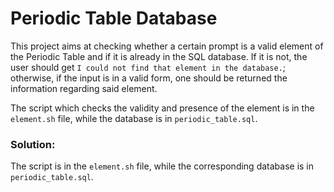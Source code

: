 # Periodic Table Database

This project aims at checking whether a certain prompt is a valid element of the Periodic Table and if it is already in the SQL database. If it is not, the user should get `I could not find that element in the database.`; otherwise, if the input is in a valid form, one should be returned the information regarding said element.

The script which checks the validity and presence of the element is in the `element.sh` file, while the database is in `periodic_table.sql`.

### Solution:

The script is in the `element.sh` file, while the corresponding database is in `periodic_table.sql`.
